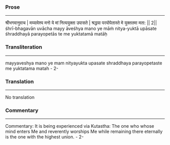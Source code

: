 ### Prose 
 --- 
श्रीभगवानुवाच |
मय्यावेश्य मनो ये मां नित्ययुक्ता उपासते |
श्रद्धया परयोपेतास्ते मे युक्ततमा मता: || 2||
śhrī-bhagavān uvācha
mayy āveśhya mano ye māṁ nitya-yuktā upāsate
śhraddhayā parayopetās te me yuktatamā matāḥ

### Transliteration 
 --- 
mayyaveshya mano ye mam nityayukta upasate shraddhaya parayopetaste me yuktatama matah - 2-

### Translation 
 --- 
No translation

### Commentary 
 --- 
Commentary: It is being experienced via Kutastha: The one who whose mind enters Me and reverently worships Me while remaining there eternally is the one with the highest union. - 2-